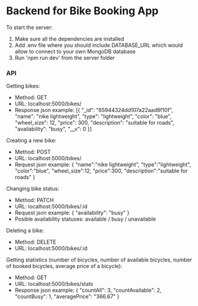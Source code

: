 # Backend for Bike Booking App

To start the server:
1. Make sure all the dependencies are installed
2. Add .env file where you should include DATABASE_URL which would allow to connect to your own MongoDB database
3. Run 'npm run dev' from the server folder


### API

Getting bikes:
- Method: GET
- URL: localhost:5000/bikes/
- Response json example: [{
    "_id": "65944324dd107a22aad8f10f",
    "name": "nike lightweight",
    "type": "lightweight",
    "color": "blue",
    "wheel_size": 12,
    "price": 300,
    "description": "suitable for roads",
    "availability": "busy",
    "__v": 0
}]

Creating a new bike: 
- Method: POST
- URL: localhost:5000/bikes/
- Request json example: {
    "name":"nike lightweight", 
    "type":"lightweight", 
    "color":"blue",
    "wheel_size":12,
    "price":300,
    "description":"suitable for roads"
}


Changing bike status:
- Method: PATCH
- URL: localhost:5000/bikes/:id
- Request json example: {
        "availability": "busy"
    }
- Posible availability statuses: available / busy / unavailable

Deleting a bike: 
- Method: DELETE
- URL: localhost:5000/bikes/:id

Getting statistics (number of bicycles, number of available bicycles, number of booked bicycles, average price of a bicycle):
- Method: GET
- URL: localhost:5000/bikes/stats
- Response json example: {
    "countAll": 3,
    "countAvailable": 2,
    "countBusy": 1,
    "averagePrice": "366.67"
}
 
